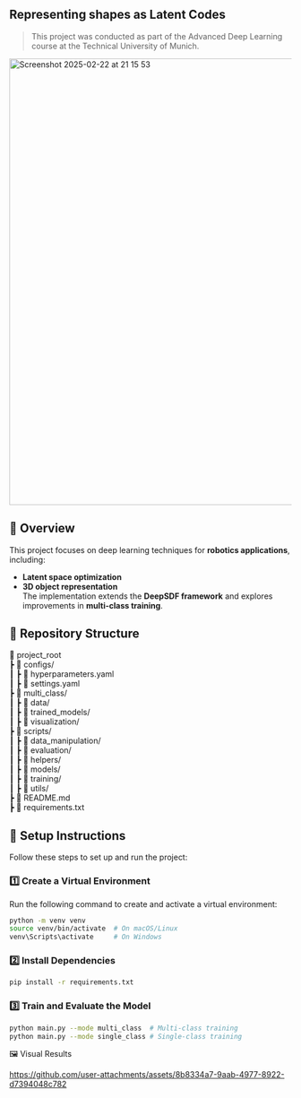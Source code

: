 ## Representing shapes as Latent Codes
> This project was conducted as part of the Advanced Deep Learning course at the Technical University of Munich. 
<img width="797" alt="Screenshot 2025-02-22 at 21 15 53" src="https://github.com/user-attachments/assets/53993287-57fd-451c-ae42-fcf2aef88c67" />

## 📌 Overview  

This project focuses on deep learning techniques for **robotics applications**, including:  
- **Latent space optimization**  
- **3D object representation**  
The implementation extends the **DeepSDF framework** and explores improvements in **multi-class training**.

## 📂 Repository Structure  
📂 project_root  
 ┣ 📂 configs/              
 ┃ ┣ 📜 hyperparameters.yaml  
 ┃ ┣ 📜 settings.yaml  
 ┣ 📂 multi_class/            
 ┃ ┣ 📂 data/               
 ┃ ┣ 📂 trained_models/     
 ┃ ┣ 📂 visualization/      
 ┣ 📂 scripts/             
 ┃ ┣ 📂 data_manipulation/  
 ┃ ┣ 📂 evaluation/         
 ┃ ┣ 📂 helpers/            
 ┃ ┣ 📂 models/             
 ┃ ┣ 📂 training/            
 ┃ ┣ 📂 utils/               
 ┣ 📜 README.md            
 ┣ 📜 requirements.txt     

## 🚀 Setup Instructions  

Follow these steps to set up and run the project:  

### 1️⃣ Create a Virtual Environment  
Run the following command to create and activate a virtual environment:  

```bash
python -m venv venv
source venv/bin/activate  # On macOS/Linux
venv\Scripts\activate     # On Windows
```
### 2️⃣ Install Dependencies
```bash
pip install -r requirements.txt
```
### 3️⃣ Train and Evaluate the Model
```bash
python main.py --mode multi_class  # Multi-class training
python main.py --mode single_class # Single-class training
```

🖼️ Visual Results


https://github.com/user-attachments/assets/8b8334a7-9aab-4977-8922-d7394048c782





